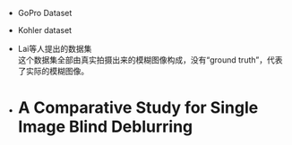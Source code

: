 


- GoPro Dataset   
- Kohler dataset  

- Lai等人提出的数据集   
  这个数据集全部由真实拍摄出来的模糊图像构成，没有“ground truth”，代表了实际的模糊图像。   

- # A Comparative Study for Single Image Blind Deblurring
<!--stackedit_data:
eyJoaXN0b3J5IjpbLTExNzY2MzI2NDAsLTgxMDYzMTkwMF19
-->